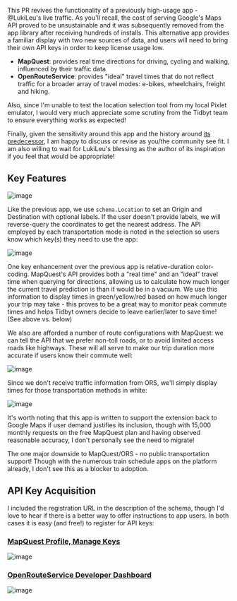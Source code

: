 This PR revives the functionality of a previously high-usage app - @LukiLeu's live traffic. As you'll recall, the cost of serving Google's Maps API proved to be unsustainable and it was subsequently removed from the app library after receiving hundreds of installs. This alternative app provides a familiar display with two new sources of data, and users will need to bring their own API keys in order to keep license usage low.

- **MapQuest**: provides real time directions for driving, cycling and walking, influenced by their traffic data
- **OpenRouteService**: provides "ideal" travel times that do not reflect traffic for a broader array of travel modes: e-bikes, wheelchairs, freight and hiking.

Also, since I'm unable to test the location selection tool from my local Pixlet emulator, I would very much appreciate some scrutiny from the Tidbyt team to ensure everything works as expected!

Finally, given the sensitivity around this app and the history around [its predecessor](https://github.com/tidbyt/community/pull/228), I am happy to discuss or revise as you/the community see fit. I am also willing to wait for LukiLeu's blessing as the author of its inspiration if you feel that would be appropriate!

## Key Features

![image](https://user-images.githubusercontent.com/7003930/162509305-db695115-b379-46f7-a7fb-6f0ed98bcdd6.png)

Like the previous app, we use `schema.Location` to set an Origin and Destination with optional labels. If the user doesn't provide labels, we will reverse-query the coordinates to get the nearest address. The API employed by each transportation mode is noted in the selection so users know which key(s) they need to use the app:

![image](https://user-images.githubusercontent.com/7003930/162509884-88903c78-1f5b-4cd6-9fe7-d717b2d4e437.png)

One key enhancement over the previous app is relative-duration color-coding. MapQuest's API provides both a "real time" and an "ideal" travel time when querying for directions, allowing us to calculate how much longer the current travel prediction is than it would be in a vacuum. We use this information to display times in green/yellow/red based on how much longer your trip may take - this proves to be a great way to monitor peak commute times and helps Tidbyt owners decide to leave earlier/later to save time! (See above vs. below)

We also are afforded a number of route configurations with MapQuest: we can tell the API that we prefer non-toll roads, or to avoid limited access roads like highways. These will all serve to make our trip duration more accurate if users know their commute well:

![image](https://user-images.githubusercontent.com/7003930/162509249-44d1801d-96da-4c5c-8d1e-f2431a549379.png)

Since we don't receive traffic information from ORS, we'll simply display times for those transportation methods in white:

![image](https://user-images.githubusercontent.com/7003930/162509668-28545466-3977-4b45-bfed-9ae0849bf539.png)

It's worth noting that this app is written to support the extension back to Google Maps if user demand justifies its inclusion, though with 15,000 monthly requests on the free MapQuest plan and having observed reasonable accuracy, I don't personally see the need to migrate!

The one major downside to MapQuest/ORS - no public transportation support! Though with the numerous train schedule apps on the platform already, I don't see this as a blocker to adoption.

## API Key Acquisition

I included the registration URL in the description of the schema, though I'd love to hear if there is a better way to offer instructions to app users. In both cases it is easy (and free!) to register for API keys:

### [MapQuest Profile, Manage Keys](https://developer.mapquest.com/user/me/apps)
![image](https://user-images.githubusercontent.com/7003930/162514682-95d66789-323e-41c9-9e37-1bdd35338708.png)
### [OpenRouteService Developer Dashboard](https://openrouteservice.org/dev/#/home)
![image](https://user-images.githubusercontent.com/7003930/162515344-c05d5aae-90b3-4fc4-b70b-0a1e38a92090.png)

